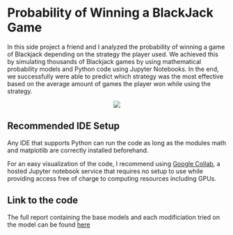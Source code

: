 # Probability of Winning a BlackJack Game
In this side project a friend and I analyzed the probability of winning a game of Blackjack depending on the strategy the player used. We achieved this by simulating thousands of Blackjack games by using mathematical probability models and Python code using Jupyter Notebooks. In the end, we successfully were able to predict which strategy was the most effective based on the average amount of games the player won while using the strategy.

<p align="center">
    <img src="https://user-images.githubusercontent.com/113075689/222923725-0ecadfe9-100b-44f9-9fb3-7402b5ad528a.png">
</p>

## Recommended IDE Setup
Any IDE that supports Python can run the code as long as the modules math and matplotlib are correctly installed beforehand.

For an easy visualization of the code, I recommend using [Google Collab](https://colab.google/), a hosted Jupyter notebook service that requires no setup to use while providing access free of charge to computing resources including GPUs.


## Link to the code
The full report containing the base models and each modificiation tried on the model can be found [here](https://github.com/Mathieu-Allaire/SIR-model/blob/main/SIR-model.ipynb)

